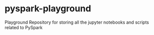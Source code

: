 # pyspark-playground
Playground Repository for storing all the jupyter notebooks and scripts related to PySpark
